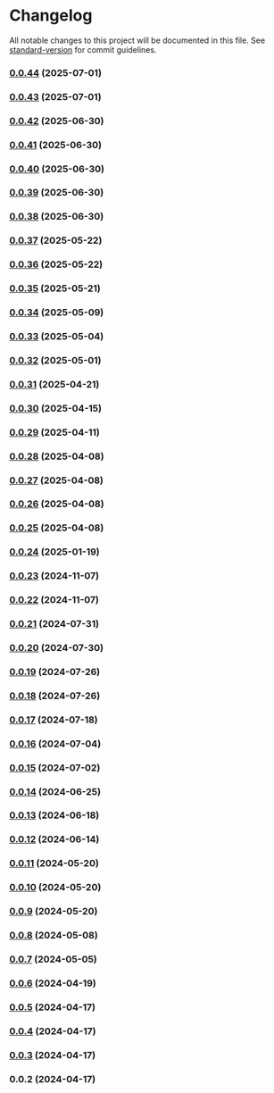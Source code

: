 # Changelog

All notable changes to this project will be documented in this file. See [standard-version](https://github.com/conventional-changelog/standard-version) for commit guidelines.

### [0.0.44](https://github.com/unihedge-org/core/compare/v0.0.43...v0.0.44) (2025-07-01)

### [0.0.43](https://github.com/unihedge-org/core/compare/v0.0.42...v0.0.43) (2025-07-01)

### [0.0.42](https://github.com/unihedge-org/core/compare/v0.0.41...v0.0.42) (2025-06-30)

### [0.0.41](https://github.com/unihedge-org/core/compare/v0.0.40...v0.0.41) (2025-06-30)

### [0.0.40](https://github.com/unihedge-org/core/compare/v0.0.39...v0.0.40) (2025-06-30)

### [0.0.39](https://github.com/unihedge-org/core/compare/v0.0.38...v0.0.39) (2025-06-30)

### [0.0.38](https://github.com/unihedge-org/core/compare/v0.0.37...v0.0.38) (2025-06-30)

### [0.0.37](https://github.com/unihedge-org/core/compare/v0.0.36...v0.0.37) (2025-05-22)

### [0.0.36](https://github.com/unihedge-org/core/compare/v0.0.35...v0.0.36) (2025-05-22)

### [0.0.35](https://github.com/unihedge-org/core/compare/v0.0.34...v0.0.35) (2025-05-21)

### [0.0.34](https://github.com/unihedge-org/core/compare/v0.0.33...v0.0.34) (2025-05-09)

### [0.0.33](https://github.com/unihedge-org/core/compare/v0.0.32...v0.0.33) (2025-05-04)

### [0.0.32](https://github.com/unihedge-org/core/compare/v0.0.31...v0.0.32) (2025-05-01)

### [0.0.31](https://github.com/unihedge-org/core/compare/v0.0.30...v0.0.31) (2025-04-21)

### [0.0.30](https://github.com/unihedge-org/core/compare/v0.0.29...v0.0.30) (2025-04-15)

### [0.0.29](https://github.com/unihedge-org/core/compare/v0.0.28...v0.0.29) (2025-04-11)

### [0.0.28](https://github.com/unihedge-org/core/compare/v0.0.27...v0.0.28) (2025-04-08)

### [0.0.27](https://github.com/unihedge-org/core/compare/v0.0.26...v0.0.27) (2025-04-08)

### [0.0.26](https://github.com/unihedge-org/core/compare/v0.0.25...v0.0.26) (2025-04-08)

### [0.0.25](https://github.com/unihedge-org/core/compare/v0.0.24...v0.0.25) (2025-04-08)

### [0.0.24](https://github.com/unihedge-org/core/compare/v0.0.23...v0.0.24) (2025-01-19)

### [0.0.23](https://github.com/unihedge-org/core/compare/v0.0.22...v0.0.23) (2024-11-07)

### [0.0.22](https://github.com/unihedge-org/core/compare/v0.0.21...v0.0.22) (2024-11-07)

### [0.0.21](https://github.com/unihedge-org/core/compare/v0.0.20...v0.0.21) (2024-07-31)

### [0.0.20](https://github.com/unihedge-org/core/compare/v0.0.19...v0.0.20) (2024-07-30)

### [0.0.19](https://github.com/unihedge-org/core/compare/v0.0.18...v0.0.19) (2024-07-26)

### [0.0.18](https://github.com/unihedge-org/core/compare/v0.0.17...v0.0.18) (2024-07-26)

### [0.0.17](https://github.com/unihedge-org/core/compare/v0.0.16...v0.0.17) (2024-07-18)

### [0.0.16](https://github.com/unihedge-org/core/compare/v0.0.15...v0.0.16) (2024-07-04)

### [0.0.15](https://github.com/unihedge-org/core/compare/v0.0.14...v0.0.15) (2024-07-02)

### [0.0.14](https://github.com/unihedge-org/core/compare/v0.0.13...v0.0.14) (2024-06-25)

### [0.0.13](https://github.com/unihedge-org/core/compare/v0.0.12...v0.0.13) (2024-06-18)

### [0.0.12](https://github.com/unihedge-org/core/compare/v0.0.11...v0.0.12) (2024-06-14)

### [0.0.11](https://github.com/unihedge-org/core/compare/v0.0.10...v0.0.11) (2024-05-20)

### [0.0.10](https://github.com/unihedge-org/core/compare/v0.0.9...v0.0.10) (2024-05-20)

### [0.0.9](https://github.com/unihedge-org/core/compare/v0.0.8...v0.0.9) (2024-05-20)

### [0.0.8](https://github.com/unihedge-org/core/compare/v0.0.7...v0.0.8) (2024-05-08)

### [0.0.7](https://github.com/unihedge-org/core/compare/v0.0.6...v0.0.7) (2024-05-05)

### [0.0.6](https://github.com/unihedge-org/core/compare/v0.0.5...v0.0.6) (2024-04-19)

### [0.0.5](https://github.com/unihedge-org/core/compare/v0.0.4...v0.0.5) (2024-04-17)

### [0.0.4](https://github.com/unihedge-org/core/compare/v0.0.3...v0.0.4) (2024-04-17)

### [0.0.3](https://github.com/unihedge-org/core/compare/v0.0.2...v0.0.3) (2024-04-17)

### 0.0.2 (2024-04-17)
